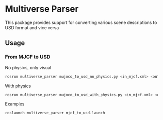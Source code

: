 # Multiverse Parser

This package provides support for converting various scene descriptions to USD format and vice versa

## Usage

### From MJCF to USD

No physics, only visual

```bash
rosrun multiverse_parser mujoco_to_usd_no_physics.py <in_mjcf.xml> <out_usd.usda>
```

With physics

```bash
rosrun multiverse_parser mujoco_to_usd_with_physics.py <in_mjcf.xml> <out_usd.usda>
```

Examples

```bash
roslaunch multiverse_parser mjcf_to_usd.launch
```
